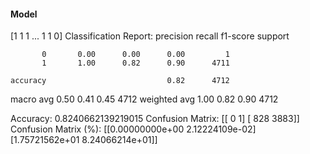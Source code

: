 #### Model
[1 1 1 ... 1 1 0]
Classification Report:
              precision    recall  f1-score   support

           0       0.00      0.00      0.00         1
           1       1.00      0.82      0.90      4711

    accuracy                           0.82      4712
   macro avg       0.50      0.41      0.45      4712
weighted avg       1.00      0.82      0.90      4712

Accuracy: 0.8240662139219015
Confusion Matrix:
[[   0    1]
 [ 828 3883]]
Confusion Matrix (%):
[[0.00000000e+00 2.12224109e-02]
 [1.75721562e+01 8.24066214e+01]]
